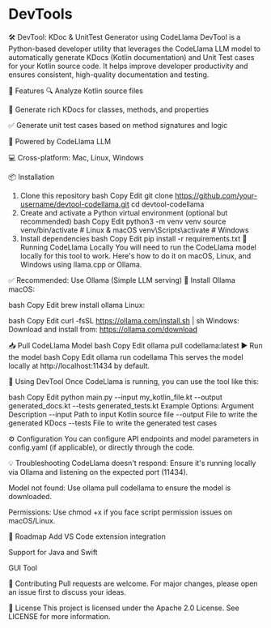 # DevTools

🛠️ DevTool: KDoc & UnitTest Generator using CodeLlama
DevTool is a Python-based developer utility that leverages the CodeLlama LLM model to automatically generate KDocs (Kotlin documentation) and Unit Test cases for your Kotlin source code. It helps improve developer productivity and ensures consistent, high-quality documentation and testing.

🚀 Features
🔍 Analyze Kotlin source files

📝 Generate rich KDocs for classes, methods, and properties

✅ Generate unit test cases based on method signatures and logic

🤖 Powered by CodeLlama LLM

💻 Cross-platform: Mac, Linux, Windows

📦 Installation
1. Clone this repository
bash
Copy
Edit
git clone https://github.com/your-username/devtool-codellama.git
cd devtool-codellama
2. Create and activate a Python virtual environment (optional but recommended)
bash
Copy
Edit
python3 -m venv venv
source venv/bin/activate  # Linux & macOS
venv\Scripts\activate     # Windows
3. Install dependencies
bash
Copy
Edit
pip install -r requirements.txt
🧠 Running CodeLlama Locally
You will need to run the CodeLlama model locally for this tool to work. Here's how to do it on macOS, Linux, and Windows using llama.cpp or Ollama.

✅ Recommended: Use Ollama (Simple LLM serving)
🔧 Install Ollama
macOS:

bash
Copy
Edit
brew install ollama
Linux:

bash
Copy
Edit
curl -fsSL https://ollama.com/install.sh | sh
Windows:
Download and install from: https://ollama.com/download

📥 Pull CodeLlama Model
bash
Copy
Edit
ollama pull codellama:latest
▶️ Run the model
bash
Copy
Edit
ollama run codellama
This serves the model locally at http://localhost:11434 by default.

🧪 Using DevTool
Once CodeLlama is running, you can use the tool like this:

bash
Copy
Edit
python main.py --input my_kotlin_file.kt --output generated_docs.kt --tests generated_tests.kt
Example Options:
Argument	Description
--input	Path to input Kotlin source file
--output	File to write the generated KDocs
--tests	File to write the generated test cases

⚙️ Configuration
You can configure API endpoints and model parameters in config.yaml (if applicable), or directly through the code.


💡 Troubleshooting
CodeLlama doesn't respond: Ensure it's running locally via Ollama and listening on the expected port (11434).

Model not found: Use ollama pull codellama to ensure the model is downloaded.

Permissions: Use chmod +x if you face script permission issues on macOS/Linux.

🧩 Roadmap
 Add VS Code extension integration

 Support for Java and Swift

 GUI Tool

🤝 Contributing
Pull requests are welcome. For major changes, please open an issue first to discuss your ideas.

📝 License
This project is licensed under the Apache 2.0 License. See LICENSE for more information.

